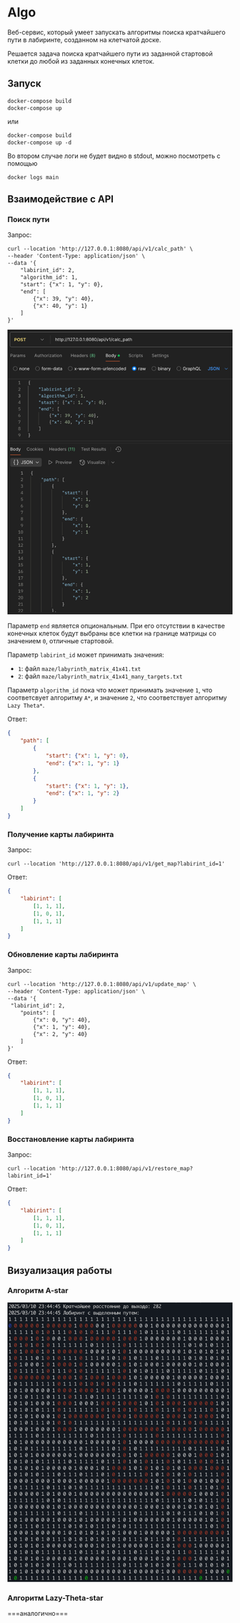 # Algo

Веб-сервис, который умеет запускать алгоритмы поиска кратчайшего пути в лабиринте, созданном на клетчатой доске.

Решается задача поиска кратчайшего пути из заданной стартовой клетки до любой из заданных конечных клеток.

## Запуск

```shell
docker-compose build
docker-compose up
```

или

```shell
docker-compose build
docker-compose up -d
```

Во втором случае логи не будет видно в stdout, можно посмотреть с помощью

```shell
docker logs main
```

## Взаимодействие с API

### Поиск пути

Запрос:

```shell
curl --location 'http://127.0.0.1:8080/api/v1/calc_path' \
--header 'Content-Type: application/json' \
--data '{
    "labirint_id": 2,
    "algorithm_id": 1,
    "start": {"x": 1, "y": 0},
    "end": [
        {"x": 39, "y": 40},
        {"x": 40, "y": 1}
    ]
}'
```

![postman_request.png](images/postman_request.png)

Параметр `end` является опциональным. При его отсутствии в качестве конечных клеток будут выбраны все клетки на границе матрицы со значением `0`, отличные стартовой.

Параметр `labirint_id` может принимать значения:

- `1`: файл `maze/labyrinth_matrix_41x41.txt`
- `2`: файл `maze/labyrinth_matrix_41x41_many_targets.txt`

Параметр `algorithm_id` пока что может принимать значение `1`, что соответсвует алгоритму `A*`, и значение `2`, что соответствует алгоритму `Lazy Theta*`.

Ответ:

```json
{
    "path": [
        {
            "start": {"x": 1, "y": 0},
            "end": {"x": 1, "y": 1}
        },
        {
            "start": {"x": 1, "y": 1},
            "end": {"x": 1, "y": 2}
        }
    ]
}
```

### Получение карты лабиринта

Запрос:

```shell
curl --location 'http://127.0.0.1:8080/api/v1/get_map?labirint_id=1'
```

Ответ:

```json
{
    "labirint": [
        [1, 1, 1],
        [1, 0, 1],
        [1, 1, 1]
    ]
}
```

### Обновление карты лабиринта

Запрос:

```shell
curl --location 'http://127.0.0.1:8080/api/v1/update_map' \
--header 'Content-Type: application/json' \
--data '{
 "labirint_id": 2,
    "points": [
        {"x": 0, "y": 40},
        {"x": 1, "y": 40},
        {"x": 2, "y": 40}
    ]
}'
```

Ответ:

```json
{
    "labirint": [
        [1, 1, 1],
        [1, 0, 1],
        [1, 1, 1]
    ]
}
```

### Восстановление карты лабиринта

Запрос:

```shell
curl --location 'http://127.0.0.1:8080/api/v1/restore_map?labirint_id=1'
```

Ответ:

```json
{
    "labirint": [
        [1, 1, 1],
        [1, 0, 1],
        [1, 1, 1]
    ]
}
```

## Визуализация работы

### Алгоритм A-star

![a-star](images/a-star.png)

### Алгоритм Lazy-Theta-star

===аналогично===
